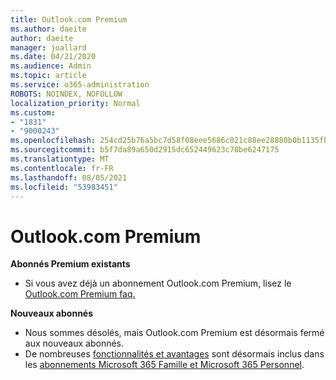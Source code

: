 ```yaml
---
title: Outlook.com Premium
ms.author: daeite
author: daeite
manager: joallard
ms.date: 04/21/2020
ms.audience: Admin
ms.topic: article
ms.service: o365-administration
ROBOTS: NOINDEX, NOFOLLOW
localization_priority: Normal
ms.custom:
- "1831"
- "9000243"
ms.openlocfilehash: 254cd25b76a5bc7d58f08eee5686c021c88ee28880b0b1135fba8e2119355721
ms.sourcegitcommit: b5f7da89a650d2915dc652449623c78be6247175
ms.translationtype: MT
ms.contentlocale: fr-FR
ms.lasthandoff: 08/05/2021
ms.locfileid: "53983451"
---
```

# <a name="outlookcom-premium"></a>Outlook.com Premium

**Abonnés Premium existants**

- Si vous avez déjà un abonnement Outlook.com Premium, lisez le [Outlook.com Premium faq.](https://support.office.com/article/cd5f03f6-1407-456a-9410-f8f24804746b?wt.mc_id=Office_Outlook_com_Alchemy)

**Nouveaux abonnés**

- Nous sommes désolés, mais Outlook.com Premium est désormais fermé aux nouveaux abonnés.
- De nombreuses [fonctionnalités et avantages](https://support.office.com/article/78c6089c-7faf-44f5-82e2-efa9ebb921d2?wt.mc_id=Office_Outlook_com_Alchemy) sont désormais inclus dans les [abonnements Microsoft 365 Famille et Microsoft 365 Personnel](https://go.microsoft.com/fwlink/?linkid=2017122).